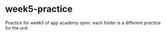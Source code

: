 # week5-practice
Practice for week5 of app academy open.
each folder is a different practice for the unit
